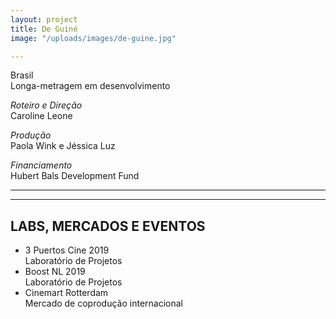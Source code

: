 ```yaml
---
layout: project
title: De Guiné
image: "/uploads/images/de-guine.jpg"

---
```

Brasil  
Longa-metragem em desenvolvimento

_Roteiro e Direção_  
Caroline Leone

_Produção_  
Paola Wink e Jéssica Luz

_Financiamento_  
Hubert Bals Development Fund

***

***

## LABS, MERCADOS E EVENTOS

* 3 Puertos Cine 2019  
  Laboratório de Projetos
* Boost NL 2019  
  Laboratório de Projetos
* Cinemart Rotterdam  
  Mercado de coprodução internacional